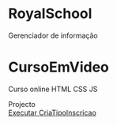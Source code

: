 # RoyalSchool
Gerenciador de informação



# CursoEmVideo
Curso online HTML CSS JS

Projecto
<br>
<a href="https://ruipimenta21.github.io/RoyalSchool/index1.html">Executar CriaTipoInscricao</a>
<br>